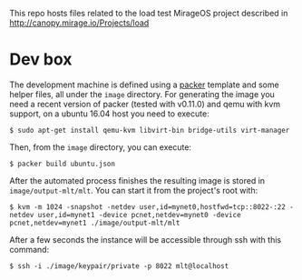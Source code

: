 This repo hosts files related to the load test MirageOS project described in
http://canopy.mirage.io/Projects/load

# Dev box

The development machine is defined using a [packer](https://www.packer.io/) template
and some helper files, all under the `image` directory. For generating the image you need
a recent version of packer (tested with v0.11.0) and qemu with kvm support, on a ubuntu
16.04 host you need to execute:

    $ sudo apt-get install qemu-kvm libvirt-bin bridge-utils virt-manager

Then, from the `image` directory, you can execute:

    $ packer build ubuntu.json

After the automated process finishes the resulting image is stored in `image/output-mlt/mlt`.
You can start it from the project's root with:

    $ kvm -m 1024 -snapshot -netdev user,id=mynet0,hostfwd=tcp::8022-:22 -netdev user,id=mynet1 -device pcnet,netdev=mynet0 -device pcnet,netdev=mynet1 ./image/output-mlt/mlt

After a few seconds the instance will be accessible through ssh with this command:

    $ ssh -i ./image/keypair/private -p 8022 mlt@localhost
